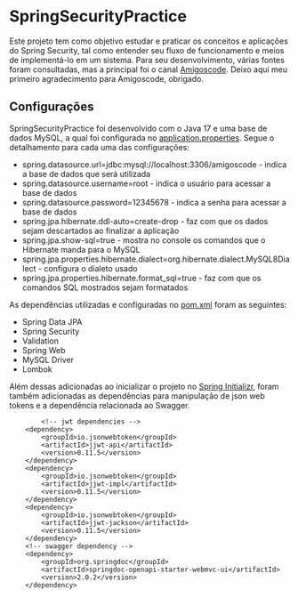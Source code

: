 # SpringSecurityPractice
Este projeto tem como objetivo estudar e praticar os conceitos e aplicações do Spring Security, tal como entender seu fluxo de funcionamento e meios de implementá-lo em um sistema. Para seu desenvolvimento, várias fontes foram consultadas, mas a principal foi o canal [Amigoscode](https://www.youtube.com/@amigoscode). Deixo aqui meu primeiro agradecimento para Amigoscode, obrigado.

## Configurações
SpringSecurityPractice foi desenvolvido com o Java 17 e uma base de dados MySQL, a qual foi configurada no [application.properties](https://github.com/yuriverso/SpringSecurityPractice/blob/main/src/main/resources/application.properties). Segue o detalhamento para cada uma das configurações:
 <ul>
  <li>spring.datasource.url=jdbc:mysql://localhost:3306/amigoscode - indica a base de dados que será utilizada</li>
  <li>spring.datasource.username=root - indica o usuário para acessar a base de dados</li>
  <li>spring.datasource.password=12345678 -  indica a senha para acessar a base de dados</li>
  <li>spring.jpa.hibernate.ddl-auto=create-drop - faz com que os dados sejam descartados ao finalizar a aplicação</li>
  <li>spring.jpa.show-sql=true - mostra no console os comandos que o Hibernate manda para o MySQL</li>
  <li>spring.jpa.properties.hibernate.dialect=org.hibernate.dialect.MySQL8Dialect - configura o dialeto usado</li>
  <li>spring.jpa.properties.hibernate.format_sql=true - faz com que os comandos SQL mostrados sejam formatados</li>
 </ul>
 
 As dependências utilizadas e configuradas no [pom.xml](https://github.com/yuriverso/SpringSecurityPractice/blob/main/pom.xml) foram as seguintes:
 <ul>
 <li>Spring Data JPA</li>
 <li>Spring Security</li>
 <li>Validation</li>
 <li>Spring Web</li>
 <li>MySQL Driver</li>
 <li>Lombok</li>
 </ul>
 Além dessas adicionadas ao inicializar o projeto no <a href="https://start.spring.io/">Spring Initializr</a>, foram também adicionadas as dependências para manipulação de json web tokens e a dependência relacionada ao Swagger.
 
            <!-- jwt dependencies -->
		<dependency>
			<groupId>io.jsonwebtoken</groupId>
			<artifactId>jjwt-api</artifactId>
			<version>0.11.5</version>
		</dependency>
		<dependency>
			<groupId>io.jsonwebtoken</groupId>
			<artifactId>jjwt-impl</artifactId>
			<version>0.11.5</version>
		</dependency>
		<dependency>
			<groupId>io.jsonwebtoken</groupId>
			<artifactId>jjwt-jackson</artifactId>
			<version>0.11.5</version>
		</dependency>
		<!-- swagger dependency -->
		<dependency>
			<groupId>org.springdoc</groupId>
			<artifactId>springdoc-openapi-starter-webmvc-ui</artifactId>
			<version>2.0.2</version>
		</dependency>
